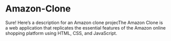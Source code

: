 # Amazon-Clone
 Sure! Here’s a description for an Amazon clone projecThe Amazon Clone is a web application that replicates the essential features of the Amazon online shopping platform using HTML, CSS, and JavaScript. 
